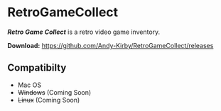 # RetroGameCollect
_**Retro Game Collect**_ is a retro video game inventory.

**Download:** https://github.com/Andy-Kirby/RetroGameCollect/releases

## Compatibilty
* Mac OS
* ~~Windows~~ (Coming Soon)
* ~~Linux~~ (Coming Soon)
